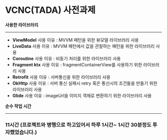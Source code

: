 # VCNC(TADA) 사전과제 

**사용한 라이브러리**

----------------------

- **ViewModel** 
  사용 이유 : MVVM 패턴을 위한 뷰모델 라이브러리 사용
- **LiveData**
  사용 이유 : MVVM 패턴에서 값을 관찰하는 패턴을 위한 라이브러리 사용
- **Coroutine**
  사용 이유 : 비동기 처리를 위한 라이브러리 사용
- **Fragment ktx**
  사용 이유 : fragmentContainerView를 사용하기 위한 라이브러리 사용
- **Retrofit**
  사용 이유 : 서버통신을 위한 라이브러리 사용
- **OkHttp**
  사용 이유 : 서버 통신 실패시 retry 혹은 통신시의 조건들을 만들기 위한 라이브러리 사용
- **Glide**
  사용 이유 : imageUrl을 이미지 객체로 변환하기 위한 라이브러리 사용



**순수 작업 시간**

----------------------

### 11시간 (프로젝트와 병행으로 하고있어서 하루 1시간~ 1시간 30분정도 투자했었습니다.)



